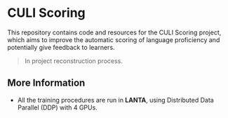 # CULI Scoring
This repository contains code and resources for the CULI Scoring project, which aims to improve the automatic scoring of language proficiency and potentially give feedback to learners.

> In project reconstruction process.

## More Information
* All the training procedures are run in **LANTA**, using Distributed Data Parallel (DDP) with 4 GPUs.